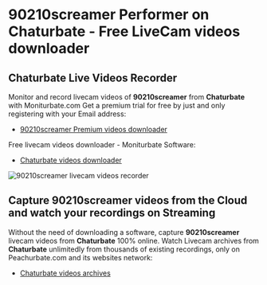 # 90210screamer Performer on Chaturbate - Free LiveCam videos downloader

## Chaturbate Live Videos Recorder

Monitor and record livecam videos of **90210screamer** from **Chaturbate** with Moniturbate.com
Get a premium trial for free by just and only registering with your Email address:
* [90210screamer Premium videos downloader](https://moniturbate.com/request-demo-licence-key.html)

Free livecam videos downloader - Moniturbate Software:
* [Chaturbate videos downloader](https://moniturbate.com/moniturbate-download-software.html)

![90210screamer livecam videos recorder](https://peachurnet.com/templates/moniturbate-software.png)


## Capture 90210screamer videos from the Cloud and watch your recordings on Streaming

Without the need of downloading a software, capture **90210screamer** livecam videos from **Chaturbate** 100% online.
Watch Livecam archives from **Chaturbate** unlimitedly from thousands of existing recordings, only on Peachurbate.com and its websites network:
* [Chaturbate videos archives](https://peachurnet.com/)